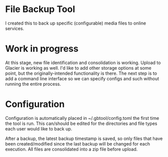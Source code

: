 # File Backup Tool
I created this to back up specific (configurable) media files to online services.

# Work in progress
At this stage, new file identification and consolidation is working. Upload to Glacier is working as well.
I'd like to add other storage options at some point, but the originally-intended functionality is there. The next step 
is to add a command line interface so we can specify configs and such without running 
the entire process.

# Configuration
Configuration is automatically placed in ~/.gbtool/config.toml the first time the tool is run.
This can/should be edited for the directories and file types each user would like to back up.

After a backup, the latest backup timestamp is saved, so only files that have been created/modified
since the last backup will be changed for each execution. All files are consolidated into a zip file before upload.

